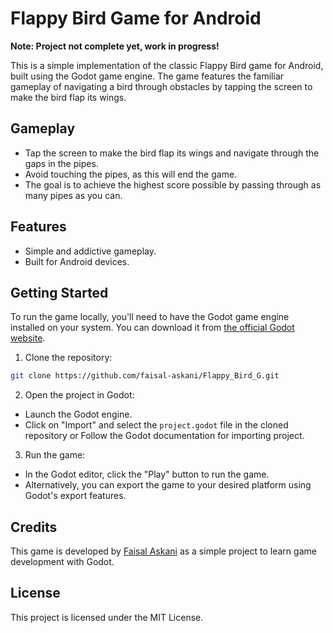 # Flappy Bird Game for Android

**Note: Project not complete yet, work in progress!**

This is a simple implementation of the classic Flappy Bird game for Android, built using the Godot game engine. The game features the familiar gameplay of navigating a bird through obstacles by tapping the screen to make the bird flap its wings.

## Gameplay

- Tap the screen to make the bird flap its wings and navigate through the gaps in the pipes.
- Avoid touching the pipes, as this will end the game.
- The goal is to achieve the highest score possible by passing through as many pipes as you can.

## Features

- Simple and addictive gameplay.
- Built for Android devices.

## Getting Started
To run the game locally, you'll need to have the Godot game engine installed on your system. You can download it from [the official Godot website](https://godotengine.org/download).

1. Clone the repository:

```bash
git clone https://github.com/faisal-askani/Flappy_Bird_G.git
```

2. Open the project in Godot:
- Launch the Godot engine.
- Click on "Import" and select the `project.godot` file in the cloned repository or Follow the Godot documentation for importing project.

3. Run the game:
- In the Godot editor, click the "Play" button to run the game.
- Alternatively, you can export the game to your desired platform using Godot's export features.

## Credits

This game is developed by [Faisal Askani](https://github.com/faisal-askani) as a simple project to learn game development with Godot.

## License

This project is licensed under the MIT License.

